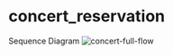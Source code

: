 # concert_reservation
Sequence Diagram
![concert-full-flow](https://github.com/yonghanyoon/concert_reservation/assets/88192173/c6210f90-0d44-4848-8f05-c2a8e08001dc)
